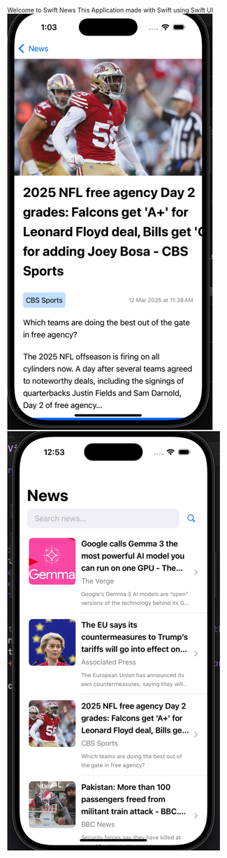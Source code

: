 Welcome to Swift News This Application made with Swift using Swift UI
![image alt](https://github.com/androAkash/Swift-News/blob/04204a7a980c6bb51c083bd19ae7ce5376aacfd9/Screenshot%202025-03-13%20at%2013.03.12.png)
![image alt](https://github.com/androAkash/Swift-News/blob/b6005a398009cba7f75271d3a10c0e2f8079dc42/Screenshot%202025-03-13%20at%2012.53.58.png)
